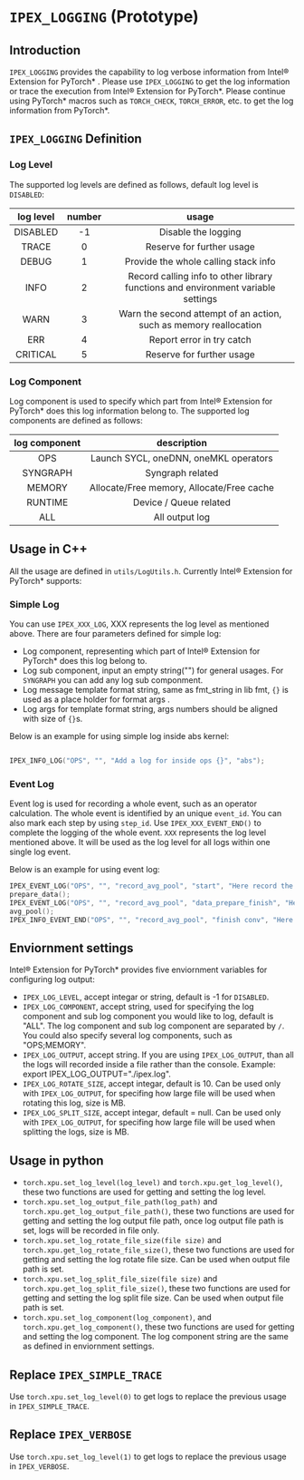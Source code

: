 `IPEX_LOGGING` (Prototype)
==========================

## Introduction

`IPEX_LOGGING` provides the capability to log verbose information from Intel® Extension for PyTorch\* . Please use `IPEX_LOGGING` to get the log information or trace the execution from Intel® Extension for PyTorch\*. Please continue using PyTorch\* macros such as `TORCH_CHECK`, `TORCH_ERROR`, etc. to get the log information from PyTorch\*.

## `IPEX_LOGGING` Definition
### Log Level
The supported log levels are defined as follows, default log level is `DISABLED`:

|  log level   | number  | usage |
|  :----:   | :----:   | :----: |
| DISABLED  | -1 | Disable the logging |
| TRACE  | 0 | Reserve for further usage |
| DEBUG  | 1 | Provide the whole calling stack info |
| INFO  | 2 | Record calling info to other library functions and environment variable settings |
| WARN  | 3 | Warn the second attempt of an action, such as memory reallocation |
| ERR  | 4 | Report error in try catch |
| CRITICAL  | 5 | Reserve for further usage |

### Log Component
Log component is used to specify which part from Intel® Extension for PyTorch\* does this log information belong to. The supported log components are defined as follows:

|  log component   | description |
|  :----:   | :----:   
| OPS  | Launch SYCL, oneDNN, oneMKL operators | 
| SYNGRAPH  | Syngraph related | 
| MEMORY  | Allocate/Free memory, Allocate/Free cache | 
| RUNTIME  | Device / Queue related |
| ALL  | All output log |

## Usage in C++
All the usage are defined in `utils/LogUtils.h`. Currently Intel® Extension for PyTorch\* supports:

### Simple Log
You can use `IPEX_XXX_LOG`, XXX represents the log level as mentioned above. There are four parameters defined for simple log:
- Log component, representing which part of Intel® Extension for PyTorch\* does this log belong to.
- Log sub component, input an empty string("") for general usages. For `SYNGRAPH` you can add any log sub componment.
- Log message template format string, same as fmt_string in lib fmt, `{}` is used as a place holder for format args .
- Log args for template format string, args numbers should be aligned with size of `{}`s.

Below is an example for using simple log inside abs kernel:

``` c++

IPEX_INFO_LOG("OPS", "", "Add a log for inside ops {}", "abs");

```
### Event Log
Event log is used for recording a whole event, such as an operator calculation. The whole event is identified by an unique `event_id`. You can also mark each step by using `step_id`. Use `IPEX_XXX_EVENT_END()` to complete the logging of the whole event. `XXX` represents the log level mentioned above. It will be used as the log level for all logs within one single log event.

Below is an example for using event log:

```c++
IPEX_EVENT_LOG("OPS", "", "record_avg_pool", "start", "Here record the time start with arg:{}", arg);
prepare_data();
IPEX_EVENT_LOG("OPS", "", "record_avg_pool", "data_prepare_finish", "Here record the data_prepare_finish with arg:{}", arg);
avg_pool();
IPEX_INFO_EVENT_END("OPS", "", "record_avg_pool", "finish conv", "Here record the end");
```

## Enviornment settings
Intel® Extension for PyTorch\* provides five enviornment variables for configuring log output:

- `IPEX_LOG_LEVEL`, accept integar or string, default is -1 for `DISABLED`. 
- `IPEX_LOG_COMPONENT`, accept string, used for specifying the log component and sub log component you would like to log, default is "ALL". The log component and sub log component are separated by `/`. You could also specify several log components, such as "OPS;MEMORY".
- `IPEX_LOG_OUTPUT`, accept string. If you are using `IPEX_LOG_OUTPUT`, than all the logs will recorded inside a file rather than the console. Example: export IPEX_LOG_OUTPUT="./ipex.log".
- `IPEX_LOG_ROTATE_SIZE`, accept integar, default is 10. Can be used only with `IPEX_LOG_OUTPUT`, for specifing how large file will be used when rotating this log, size is MB.
- `IPEX_LOG_SPLIT_SIZE`, accept integar, default = null. Can be used only with `IPEX_LOG_OUTPUT`, for specifing how large file will be used when splitting the logs, size is MB.

## Usage in python
- `torch.xpu.set_log_level(log_level)` and `torch.xpu.get_log_level()`, these two functions are used for getting and setting the log level.
- `torch.xpu.set_log_output_file_path(log_path)` and `torch.xpu.get_log_output_file_path()`, these two functions are used for getting and setting the log output file path, once log output file path is set, logs will be recorded in file only.
- `torch.xpu.set_log_rotate_file_size(file size)` and `torch.xpu.get_log_rotate_file_size()`, these two functions are used for getting and setting the log rotate file size. Can be used when output file path is set.
- `torch.xpu.set_log_split_file_size(file size)` and `torch.xpu.get_log_split_file_size()`, these two functions are used for getting and setting the log split file size. Can be used when output file path is set.
- `torch.xpu.set_log_component(log_component)`, and `torch.xpu.get_log_component()`, these two functions are used for getting and setting the log component. The log component string are the same as defined in enviornment settings.

## Replace `IPEX_SIMPLE_TRACE`
Use `torch.xpu.set_log_level(0)` to get logs to replace the previous usage in `IPEX_SIMPLE_TRACE`.

## Replace `IPEX_VERBOSE`
Use `torch.xpu.set_log_level(1)` to get logs to replace the previous usage in `IPEX_VERBOSE`.
